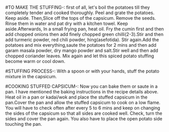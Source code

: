 #TO MAKE THE STUFFING-:
first of all, let's  boil the potatoes till they completely tender and cooked thoroughly. Peel and grate the potatoes. Keep aside.
Then,Slice off the tops of the capsicum. Remove the seeds. Rinse them in water and pat dry with a kitchen towel. Keep aside.Afterwards, In a small frying pan, heat oil. Fry the cumin first and then add chopped onions then add finely chopped green chilli(2-3).Stir and then add turmeric powder, red chili powder, hing(asefotida). Stir again.Add the potatoes and mix everything,saute the potatoes for 2 mins and then add garam masala powder, dry mango powder and salt.Stir well and then add chopped coriander leaves. Mix again and let this spiced potato stuffing become warm or cool down.

#STUFFING PROCESS-:
With a spoon or with your hands, stuff the potato mixture in the capsicum.

#COOKING STUFFED CAPSICUM-:
Now you can bake them or saute in a pan. I have mentioned the baking instructions in the recipe details above. Heat oil in a pan or kadai/wok and place the stuffed capsicum in the pan.Cover the pan and allow the stuffed capsicum to cook on a low flame. You will have to check often after every 5 to 6 mins and keep on changing the sides of the capsicum so that all sides are cooked well. Check, turn the sides and cover the pan again. You also have to place the open potato side touching the pan.
















